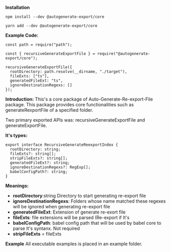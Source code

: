 **Installation**

```npm install --dev @autogenerate-export/core```

```yarn add --dev @autogenerate-export/core```

**Example Code:**
```
const path = require("path");

const { recursiveGenerateExportFile } = require("@autogenerate-export/core");

recursiveGenerateExportFile({
  rootDirectory: path.resolve(__dirname, "./target"),
  fileExts: ["ts"],
  generatedFileExt: "ts",
  ignoreDestinationRegexs: []
});
```


**Introduction:**
This's a core package of Auto-Generate-Re-export-File package. This package provides core functionalities such as generateRexportFile of a specified folder.

Two primary exported APIs was: recursiveGenerateExportFile and generateExportFile.

**It's types:**
```
export interface RecursiveGenerateReexportIndex {
  rootDirectory: string;
  fileExts?: string[];
  stripFileExts?: string[];
  generatedFileExt?: string;
  ignoreDestinationRegexs?: RegExp[];
  babelConfigPath?: string;
}
```

**Meanings:**
-  **rootDirectory**:string  Directory to start  generating re-export file
-   **ignoreDestinationRegexs**: Folders whose name matched these regexes will be ignored when generating re-export file
-   **generatedFileExt**: Extension of generate re-exort file
-   **fileExts**: file extensions will be parsed (Re-export if It's 
-   **babelConfigPath**: babel config path that will be used by babel core to parse It's syntanx. Not required
-   **stripFileExts** = fileExts

**Example**
All executable examples is placed in an example folder.